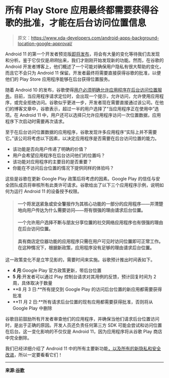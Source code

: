 # 所有 Play Store 应用最终都需要获得谷歌的批准，才能在后台访问位置信息

> 原文：<https://www.xda-developers.com/android-apps-background-location-google-approval/>

Android 11 的第一个开发者预览版[即将发布](https://www.xda-developers.com/android-11-developer-preview-1-google-pixel/)，将会有大量的变化等待我们去发现和分析。鉴于它仅仅是*刚刚*出来，我们才刚刚开始发现新的功能。然而，在谷歌的 Android 开发者博客上，他们概述了一个可能对确保用户隐私有很大帮助的变化，而且它不会只为 Android 11 保留。开发者最终将需要直接获得谷歌的批准，以便他们的 Play Store 应用程序能够在后台获得位置服务。

随着 Android 10 的发布，谷歌使得[用户必须明确允许应用程序在后台访问位置服务](https://www.xda-developers.com/android-q-privacy-permission-controls/)。目前，当应用程序请求定位时，会出现一个提示，允许访问，允许使用应用程序，或完全拒绝访问。谷歌似乎更进一步，开发者现在需要直接通过该公司。在他们的博客文章中，谷歌表示，超过一半的用户选择了“当应用程序正在使用中”选项。在 Android 11 中，用户还可以选择只允许应用程序访问一次位置数据，应用程序下次启动时需要再次请求。

至于在后台访问位置数据的应用程序，谷歌发现许多应用程序“实际上并不需要它。”该公司将考虑以下因素，以决定应用程序是否需要在后台访问位置的能力。

*   该功能是否向用户传递了明确的价值？
*   用户会希望应用程序在后台访问他们的位置吗？
*   该功能对应用程序的主要目的是否重要？
*   你能在不访问后台位置的情况下提供同样的体验吗？

这些是谷歌在更新 Google Play 政策后将考虑的因素。Google Play 的信任与安全团队成员将审核所有此类许可请求。谷歌给出了以下三个应用程序示例，说明如何为运行 Android 11 的设备授予权限。

> #### 一个将发送紧急或安全警报作为其核心功能的一部分的应用程序——并清楚地向用户传达为什么需要访问——将有很强的理由请求后台位置。
> 
> #### 一个允许用户选择不断与朋友分享位置的社交网络应用程序也有很强的理由在后台访问位置。
> 
> #### 具有商店定位器功能的应用程序只需在用户可见时访问位置即可正常工作。在这种情况下，根据新政策，应用程序没有足够的理由请求后台位置。

这一政策变化不是立竿见影的，需要时间来实施。谷歌预计推出时间表如下。

*   **4 月**:Google Play 官方政策更新，带后台位置
*   **5 月**:开发者可以通过 Play 控制台请求对其用例的反馈，预计回复时间为 2 周，具体取决于数量
*   **8 月 3 日:**所有提交到 Google Play 的访问后台位置的新应用都需要获得批准
*   **11 月 2 日:**所有请求后台位置的现有应用都需要获得批准，否则将从 Google Play 中删除

谷歌目前鼓励所有开发者审查他们的应用程序，并确保当他们请求后台位置访问时，是出于正确的原因。开发人员还负责任何第三方 SDK 可能会尝试和访问位置在后台。这一变化影响的不仅仅是 Android 11，因为应用程序将从谷歌 Play 商店中完全删除。

我们已经详细介绍了 Android 11 中的所有主要新功能[，以及所有的](https://www.xda-developers.com/android-11-developer-preview-new-development-features/)[新隐私和安全改进](https://www.xda-developers.com/android-11-developer-preview-privacy-security-features-changes/)，所以一定要看看它们！

* * *

**来源:[谷歌](https://android-developers.googleblog.com/2020/02/safer-location-access.html)**